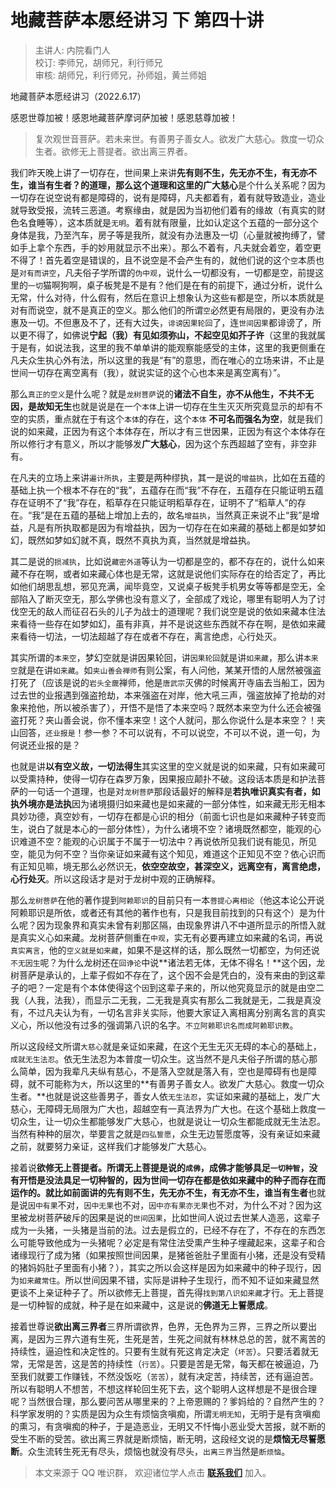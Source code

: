 # 地藏菩萨本愿经讲习 下 第四十讲

> 主讲人: 内院看门人 <br />
> 校订: 李师兄，胡师兄，利行师兄 <br />
> 审核: 胡师兄，利行师兄，孙师姐，黄兰师姐 <br />

地藏菩萨本愿经讲习（2022.6.17）

感恩世尊加被！感恩地藏菩萨摩诃萨加被！感恩慈尊加被！

> 复次观世音菩萨。若未来世。有善男子善女人。欲发广大慈心。救度一切众生者。欲修无上菩提者。欲出离三界者。

我们昨天晚上讲了一切存在，世间果上来讲**先有则不生，先无亦不生，有无亦不生，谁当有生者？**的道理，那么这个道理和这里的**广大慈心**是个什么关系呢？因为一切存在说空说有都是障碍的，说有是障碍，凡夫都着有，着有就导致造业，造业就导致受报，流转三恶道。考察缘由，就是因为当初他们着有的缘故（有真实的财色名食睡等），这本质就是`无明`。着有就有限量，比如认定这个五蕴的一部分这个身体是我，乃至汽车，房子等是我所，就没有办法惠及一切（心量就被拘缚了，譬如手上拿个东西，手的妙用就显示不出来）。那么不着有，凡夫就会着空，着空更不得了！首先着空是错误的，且不说空是不会产生有的，就他们说的这个`空`本质也是`对有而讲空`，凡夫俗子学所谓的`伪中观`，说什么一切都没有，一切都是空，前提这里的`一切`猫啊狗啊，桌子板凳是不是有？他们是在有的前提下，通过分析，说什么无常，什么对待，什么假有，然后在意识上想象认为这些`有`都是空，所以本质就是对有而说空，就不是真正的空义。那么他们的所谓`空`必然更有局限的，更没有办法惠及一切。不但惠及不了，还有大过失，`诽谤因果轮回`了，连`世间因果`都诽谤了，所以更不得了，如佛说**宁起（我）有见如须弥山，不起空见如芥子许**（这里的我就属于是有，如说法我，这里的我不单单讲的能观察能感受的主体，这里的我更侧重在凡夫众生执心外有法，所以这里的我是“有”的意思，而在唯心的立场来讲，不止是世间一切存在离空离有（我），就说实证的这个心也本来是离空离有）”。

那么`真正的空义`是什么呢？就是`龙树菩萨`说的**诸法不自生，亦不从他生，不共不无因，是故知无生**也就是说是在一个`本体`上讲一切存在生生灭灭所究竟显示的却有不空的实质，重点就在于有这个`本体`的存在，这个`本体` **不可名而强名为空**，就是我们说的如来藏，正因为有这个本体存在，所以才有三世因果，正因为有这个本体存在所以修行才有意义，所以才能够发**广大慈心**，因为这个东西超越了空有，非空非有。

在凡夫的立场上来讲`遍计所执`，主要是两种缪执，其一是说的`增益执`，比如在五蕴的基础上执一个根本不存在的“我”，五蕴存在而“我”不存在，五蕴存在只能证明五蕴存在证明不了“我”存在，稻草存在只能证明稻草存在，证明不了“稻草人”的存在。“我”是在五蕴的基础上增加上去的，故名`增益执`，当然真正来说不止“我”是增益，凡是有所执取都是因为有增益执，因为一切存在在如来藏的基础上都是如梦如幻，既然如梦如幻就不真，既然不真执为真，当然就是增益执。

其二是说的`损减执`，比如说`藏密外道`等认为一切都是空的，都不存在的，说什么如来藏不存在啊，或者如来藏心体也是无常，这就是说他们实际存在的给否定了，再比如他们胡思乱想，邪见充满，闻毕竟空，又说桌子板凳手机男女等等都是空无，全部陷入了断灭空无，那么学佛也没有意义了，全部成了戏论，哪里有聪明人为了讨伐空无的敌人而征召石头的儿子为战士的道理呢？我们说空是说的依如来藏本住法来看待一些存在如梦如幻，虽有非真，并不是说这些东西就不存在啊，是依如来藏来看待一切法，一切法超越了存在或者不存在，离言绝虑，心行处灭。

其实所谓的`本来空`，梦幻空就是讲因果轮回，讲`因果轮回`就是讲`如来藏`，那么讲`本来空`就是在讲`如来藏`。如`夹山善会禅师`有则公案，有人问他，某某开悟的人居然被强盗打死了（应该是说的`岩头全奯`禅师，他是`唐武宗`灭佛的时候离开寺庙去当船工，因为过去世的业报遇到强盗抢劫，本来强盗在对岸，他大吼三声，强盗放掉了抢劫的对象来抢他，所以被杀害了），开悟不是悟了本来空吗？既然本来空为什么还会被强盗打死？夹山善会说，你不懂本来空！这个人就问，那么你说什么是本来空？！夹山回答，`还业报是`！参一参？不可以说有，不可以说空，不可以不说，道一句，为何说还业报的是？

也就是讲**以有空义故，一切法得生**其实这里的空义就是说的如来藏，只有如来藏可以受熏持种，使得一切存在森罗万象，因果报应颠扑不破。这段话本质是和护法菩萨的一句话一个道理，也是对`龙树菩萨`那段话最好的解释是**若执唯识真实有者，如执外境亦是法执**因为诸境摄归如来藏也是如来藏的一部分体性，如来藏无形无相本具妙功德，真空妙有，一切存在都是心识的相分（前面七识也是如来藏种子转变而生，说白了就是本心的一部分体性），为什么诸境不空？诸境既然都空，能观的心识难道不空？能观的心识属于不属于一切法中？再说依所见我们说有能见，所见空，能见为何不空？当你亲证如来藏有这个知见，难道这个正知见不空？依心识而有正知见嘛，境无那么必然识无，**依空空故空，甚深空义，远离空有，离言绝虑，心行处灭**。所以这段话才是对于龙树中观的正确解释。

那么`龙树菩萨`在他的著作提到`阿赖耶识`的目前只有一本`菩提心离相论`（他这本论公开说阿赖耶识是所依，或者还有其他的著作也有，只是我目前找到的只有这个）是为什么呢？因为现象界和真实未曾有刹那区隔，由现象界讲八不中道所显示的所悟入就是真实义心如来藏。龙树菩萨侧重在`中观`，实无有必要再建立如来藏的名词，再说`真实离言`，他的`空义就是如来藏`，如果不是这样的话，那么既然一切都空，为何还说`不无因生`呢？为什么龙树还在`回诤论`中说**诸法若无体，无体不得名！**这个因，龙树菩萨是承认的，上辈子假如不存在了，这个因不会是凭白的，没有来由的到这辈子的吧？一定是有个本体使得这个`因`到这辈子来的，所以他究竟显示的就是由空二我（人我，法我），而显示二无我，二无我是真实有那么二我就是无，二我是真没有，不过凡夫认为有，一切名言非关实际，他要大家证入离相离分别离名言的真实义心，所以他没有过多的强调第八识的名字。`不立阿赖耶识名而成阿赖耶识教`。

所以这段经文所谓`大慈心`就是亲证如来藏，在这个无生无灭无碍的本心的基础上，`成就无生法忍`。依无生法忍为本普度一切众生。这当然不是凡夫俗子所谓的慈心那么简单，因为我辈凡夫纵有慈心，不是落入空就是落入有，空也是障碍有也是障碍，就不可能称为`大`，所以这里的**有善男子善女人。欲发广大慈心。救度一切众生者。**也就是说这些善男子，善女人依`无生法忍`，实证如来藏的基础上，发广大慈心，无障碍无局限为广大也，超越空有一真法界为广大也。在这个基础上救度一切众生，让一切众生都能够发广大慈心，也就是说让一切众生都能成就无生法忍。当然有种种的层次，举要言之就是`四弘誓愿`，众生无边誓愿度等，没有亲证如来藏之前，就要努力亲证，这样我们才能够发广大慈心。

接着说**欲修无上菩提者。**所谓无上菩提是说的`成佛`，成佛才能够具足`一切种智`，没有开悟是没法具足一切种智的，因为世间一切存在都是依如来藏中的种子而存在而运作的。就比如前面讲的**先有则不生，先无亦不生，有无亦不生，谁当有生者**也就是说`因中有果`不对，`因中无果`也不对，`因中亦有果亦无果`也不对，为什么不对？因为这里被龙树菩萨破斥的因果是说的`世间因果`，比如世间人说过去世某人造恶，这辈子成为一头猪，一头猪是当前的法。过去是假立的，已经不存在了，不存在的东西怎么可能导致他成为一头猪呢？必定是有常住法受熏产生种子埋藏起来，这辈子和合诸缘现行了成为猪（如果按照世间因果，是猪爸爸肚子里面有小猪，还是没有受精的猪妈妈肚子里面有小猪？），其实之所以会这样是因为如来藏中的种子现行，因为`如来藏常住`。所以世间因果不错，实际是讲种子生现行，而不知不证如来藏显然更谈不上亲证种子了。所以欲修无上菩提，首先得`找到第八识如来藏`才行。无上菩提是一切种智的成就，种子是在如来藏中，这是说的**佛道无上誓愿成**。

接着世尊说**欲出离三界者**三界所谓欲界，色界，无色界为三界，三界之所以要出离，是因为三界六道有生死，生死是苦，生死之间就有林林总总的苦，就不离苦的持续性，逼迫性和决定性的。只要有生就有死这肯定决定（`坏苦`）。只要活着就无常，无常是苦，这是苦的持续性（`行苦`）。只要是苦是无常，每天都在被逼迫，乃至我们就要工作赚钱，不然没饭吃（`苦苦`），就有决定苦，持续苦，还有逼迫苦。所以有聪明人不想苦，不想这样轮回生死下去，这个聪明人这样想是不是很合理呢？当然很合理，那么要问苦从哪里来的？上帝恩赐的？爹妈给的？自然产生的？科学家发明的？实质是因为众生有烦恼贪嗔痴，所谓`无明无知`，无明于是有贪嗔痴的熏习，有贪嗔痴的种子，于是造恶业，无明又不忏悔小恶业受大苦报，就不断的受生不断的受苦。欲出离三界就是断烦恼，断无明，这段经文说的是**烦恼无尽誓愿断**。众生流转生死无有尽头，烦恼也就没有尽头，`出离三界`当然是`断烦恼`。

> 本文来源于 QQ 唯识群， 欢迎诸位学人点击 **[联系我们](https://mp.weixin.qq.com/s/lZCfWjmLjgNR165Tx4_bCQ)** 加入。
